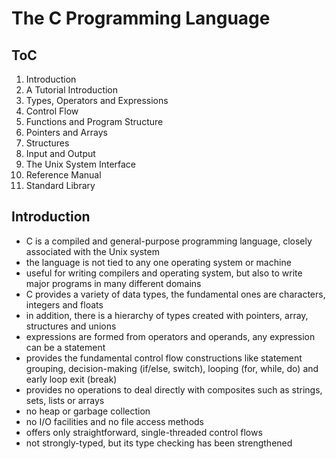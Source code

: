 # The C Programming Language

## ToC

1. Introduction
1. A Tutorial Introduction
1. Types, Operators and Expressions
1. Control Flow
1. Functions and Program Structure
1. Pointers and Arrays
1. Structures
1. Input and Output
1. The Unix System Interface
1. Reference Manual
1. Standard Library

## Introduction

- C is a compiled and general-purpose programming language, closely associated with the Unix system
- the language is not tied to any one operating system or machine
- useful for writing compilers and operating system, but also to write major programs in many different domains
- C provides a variety of data types, the fundamental ones are characters, integers and floats
- in addition, there is a hierarchy of types created with pointers, array, structures and unions
- expressions are formed from operators and operands, any expression can be a statement
- provides the fundamental control flow constructions like statement grouping, decision-making (if/else, switch), looping (for, while, do) and early loop exit (break)
- provides no operations to deal directly with composites such as strings, sets, lists or arrays
- no heap or garbage collection
- no I/O facilities and no file access methods
- offers only straightforward, single-threaded control flows
- not strongly-typed, but its type checking has been strengthened

